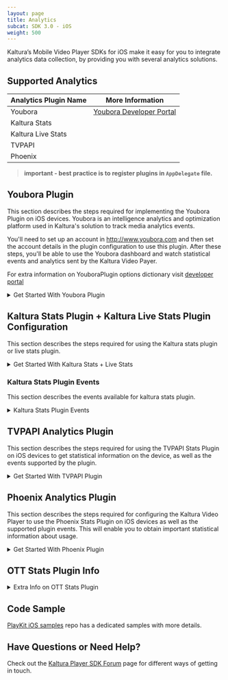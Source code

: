 ```yaml
---
layout: page
title: Analytics
subcat: SDK 3.0 - iOS
weight: 500
---
```


Kaltura’s Mobile Video Player SDKs for iOS make it easy for you to integrate analytics data collection, by providing you with several analytics solutions.

## Supported Analytics  

| Analytics Plugin Name | More Information |
|-----------------------|------------------|
| Youbora               | [Youbora Developer Portal](http://developer.nicepeopleatwork.com) |
| Kaltura Stats         | []()             |
| Kaltura Live Stats    | []()             |
| TVPAPI                | []()             |
| Phoenix               | []()             |

> **important - best practice is to register plugins in `AppDelegate` file.**

</p></details>

## Youbora Plugin  

This section describes the steps required for implementing the Youbora Plugin on iOS devices. Youbora is an intelligence analytics and optimization platform used in Kaltura's solution to track media analytics events. 

You'll need to set up an account in http://www.youbora.com and then set the account details in the plugin configuration to use this plugin. After these steps, you'll be able to use the Youbora dashboard and watch statistical events and analytics sent by the Kaltura Video Payer.

For extra information on YouboraPlugin options dictionary visit [developer portal](http://developer.nicepeopleatwork.com/plugins/general/setting-youbora-options/)

<details><summary>Get Started With Youbora Plugin</summary><p>

To enable the Youbora Stats Plugin on iOS devices for the Kaltura Video Player, add the following line to your Podfile: 

```ruby
pod 'PlayKit/YouboraPlugin'
```

### Register Plugin

>swift

```swift
PlayKitManager.shared.registerPlugin(YouboraPlugin.self)
```

>objc

```objc
[PlayKitManager.sharedInstance registerPlugin: YouboraPlugin.self];
```

### Create a config and load player

>swift

```swift
// config options
let youboraOptions: [String: Any] = [
    "accountCode": "nicetest" // mandatory
    // YouboraPlugin.enableSmartAdsKey: true - use this if you want to enable smart ads
]
// create analytics config with the created params
let youboraConfig = AnalyticsConfig(params: youboraOptions)
// create config dictionary
let config = [YouboraPlugin.pluginName: youboraConfig]
// create plugin config object
let pluginConfig = PluginConfig(config: config)
// load the player with the created plugin config
let player = PlayKitManager.shared.loadPlayer(pluginConfig: pluginConfig)
```

>objc

```objc
// config options
NSDictionary * youboraOptions = @{
                           @"accountCode": @"nicetest" // mandatory
                           // [YouboraPlugin enableSmartAdsKey]: @true - use this if you want to enable smart ads
                           };
// create analytics config with the created params                        
AnalyticsConfig *youboraConfig = [[AnalyticsConfig alloc] initWithParams: youboraOptions];
// create config dictionary
NSMutableDictionary *config = [NSMutableDictionary dictionary];
// set the created config to the plugin name key in the dictionary
config[PhoenixAnalyticsPlugin.pluginName] = youboraConfig;
// create plugin config object
PluginConfig *pluginConfig = [[PluginConfig alloc] initWithConfig:config];
// load the player with the created plugin config
self.player = [PlayKitManager.sharedInstance loadPlayerWithPluginConfig:pluginConfig];
```

>Note: Only then load player with Plugin Config.

</p></details> 

## Kaltura Stats Plugin + Kaltura Live Stats Plugin Configuration 

This section describes the steps required for using the Kaltura stats plugin or live stats plugin. 

<details><summary>Get Started With Kaltura Stats + Live Stats</summary><p>

`KalturaStatsPlugin` will be used in the code sample but the same configuration applies for `KalturaLiveStatsPlugin` just replace the class.

### Register the plugin

>swift

```swift
PlayKitManager.shared.registerPlugin(KalturaStatsPlugin.self)
```

>objc

```objc
[PlayKitManager.sharedInstance registerPlugin:KalturaStatsPlugin.self];
```

### Create a config and load player

>swift

```swift
// config params, defaults values, insert your data instead
let kalturaStatsPluginParams: [String: Any] = [
   "sessionId": "",
   "uiconfId": 0,
   "baseUrl": "",
   "partnerId": 0,
   "timerInterval": 30                                          
]
// create analytics config with the created params
let kalturaStatsConfig = AnalyticsConfig(params: kalturaStatsPluginParams)
// create config dictionary
let config = [KalturaStatsPlugin.pluginName: kalturaStatsConfig]
// create plugin config object
let pluginConfig = PluginConfig(config: config)
// load the player with the created plugin config
let player = PlayKitManager.shared.loadPlayer(pluginConfig: pluginConfig)
```

>objc

```objc
// config params, defaults values, insert your data instead
NSDictionary *kalturaStatsPluginParams = @{
                                           @"sessionId": @"",
                                           @"uiconfId": @0,
                                           @"baseUrl": @"",
                                           @"partnerId": @0,
                                           @"timerInterval": @30
                                           };
// create analytics config with the created params                                               
AnalyticsConfig *kalturaStatsConfig = [[AnalyticsConfig alloc] initWithParams:kalturaStatsPluginParams];
// create config dictionary
NSMutableDictionary *config = [NSMutableDictionary dictionary];
// set the created config to the plugin name key in the dictionary
config[KalturaLiveStatsPlugin.pluginName] = kalturaStatsConfig;
// create plugin config object
PluginConfig *pluginConfig = [[PluginConfig alloc] initWithConfig:config];
// load the player with the created plugin config
self.player = [PlayKitManager.sharedInstance loadPlayerWithPluginConfig:pluginConfig];
```

</p></details>

### Kaltura Stats Plugin Events

This section describes the events available for kaltura stats plugin.

<details><summary>Kaltura Stats Plugin Events</summary><p>

```swift
enum KStatsEventType : Int {
case WIDGET_LOADED = 1
case MEDIA_LOADED = 2
case PLAY = 3
case PLAY_REACHED_25 = 4
case PLAY_REACHED_50 = 5
case PLAY_REACHED_75 = 6
case PLAY_REACHED_100 = 7
case OPEN_EDIT = 8
case OPEN_VIRAL = 9
case OPEN_DOWNLOAD = 10
case OPEN_REPORT = 11
case BUFFER_START = 12
case BUFFER_END = 13
case OPEN_FULL_SCREEN = 14
case CLOSE_FULL_SCREEN = 15
case REPLAY = 16
case SEEK = 17
case OPEN_UPLOAD = 18
case SAVE_PUBLISH = 19
case CLOSE_EDITOR = 20
case PRE_BUMPER_PLAYED = 21
case POST_BUMPER_PLAYED = 22
case BUMPER_CLICKED = 23
case PREROLL_STARTED = 24
case MIDROLL_STARTED = 25
case POSTROLL_STARTED = 26
case OVERLAY_STARTED = 27
case PREROLL_CLICKED = 28
case MIDROLL_CLICKED = 29
case POSTROLL_CLICKED = 30
case OVERLAY_CLICKED = 31
case PREROLL_25 = 32
case PREROLL_50 = 33
case PREROLL_75 = 34
case MIDROLL_25 = 35
case MIDROLL_50 = 36
case MIDROLL_75 = 37
case POSTROLL_25 = 38
case POSTROLL_50 = 39
case POSTROLL_75 = 40
case ERROR = 99
}
```

</p></details>

## TVPAPI Analytics Plugin

This section describes the steps required for using the TVPAPI Stats Plugin on iOS devices to get statistical information on the device, as well as the events supported by the plugin.

<details><summary>Get Started With TVPAPI Plugin</summary><p>

### Enabling the TVPAPI Stats Plugin for the Kaltura Video Player  

To enable the TVPAPI Stats Plugin on iOS devices for the Kaltura Video Player, add the following line to your Podfile: 

```ruby
pod 'PlayKit/PhoenixPlugin'
```

### Register the TVPAPI Stats Plugin  

Register the TVPAPI Stats Plugin in your application as follows:

>swift

```swift
PlayKitManager.shared.registerPlugin(TVPAPIAnalyticsPlugin.self)
```

>objc

```objc
[PlayKitManager.sharedInstance registerPlugin:TVPAPIAnalyticsPlugin.self];
```

### Create a config and load player

>swift

```swift
// config params, defaults values, insert your data instead
let tvpapiPluginParams: [String: Any] = [
    "fileId": "",
    "baseUrl": "",
    "timerInterval": 30,
    "initObj": [
        "Token": "",
        "SiteGuid": "",
        "ApiUser": "",
        "DomainID": "",
        "UDID": "",
        "ApiPass": "",
        "Locale": [
            "LocaleUserState": "",
            "LocaleCountry": "",
            "LocaleDevice": "",
            "LocaleLanguage": ""
        ],
        "Platform": ""
    ]
]
// create analytics config with the created params
let tvpapiPluginConfig = AnalyticsConfig(params: tvpapiPluginParams)
// create config dictionary
let config = [TVPAPIAnalyticsPlugin.pluginName: tvpapiPluginConfig]
// create plugin config object
let pluginConfig = PluginConfig(config: config)
// load the player with the created plugin config
let player = PlayKitManager.shared.loadPlayer(pluginConfig: pluginConfig)
```

>objc

```objc
// config params, defaults values, insert your data instead
NSDictionary *tvpapiPluginParams = @{
                                     @"fileId": @"",
                                     @"baseUrl": @"",
                                     @"timerInterval": @30,
                                     @"initObj": @{
                                                  @"Token": @"",
                                                  @"SiteGuid": @"",
                                                  @"ApiUser": @"",
                                                  @"DomainID": @"",
                                                  @"UDID": @"",
                                                  @"ApiPass": @"",
                                                  @"Locale": @{
                                                              @"LocaleUserState": @"",
                                                              @"LocaleCountry": @"",
                                                              @"LocaleDevice": @"",
                                                              @"LocaleLanguage": @""
                                                              },
                                                 @"Platform": @""
                                                 }
                                     };
// create analytics config with the created params                                               
AnalyticsConfig *tvpapiPluginConfig = [[AnalyticsConfig alloc] initWithParams:tvpapiPluginParams];
// create config dictionary
NSMutableDictionary *config = [NSMutableDictionary dictionary];
// set the created config to the plugin name key in the dictionary
config[TVPAPIAnalyticsPlugin.pluginName] = tvpapiPluginConfig;
// create plugin config object
PluginConfig *pluginConfig = [[PluginConfig alloc] initWithConfig:config];
// load the player with the created plugin config
self.player = [PlayKitManager.sharedInstance loadPlayerWithPluginConfig:pluginConfig];
```

</p></details>

## Phoenix Analytics Plugin  

This section describes the steps required for configuring the Kaltura Video Player to use the Phoenix Stats Plugin on iOS devices as well as the supported plugin events. This will enable you to obtain important statistical information about usage.

<details><summary>Get Started With Phoenix Plugin</summary><p>

To enable the phoenix analytics plugin on iOS devices for the Kaltura Video Player, add the following line to your Podfile: 

```ruby
pod 'PlayKit/PhoenixPlugin'
```

### Register the Phoenix Stats Plugin  

Register the phoenix analytics plugin in your application as follows:

>swift

```swift
PlayKitManager.shared.registerPlugin(PhoenixAnalyticsPlugin.self)
```

>objc

```objc
[PlayKitManager.sharedInstance registerPlugin:PhoenixAnalyticsPlugin.self];
```

### Create a config and load player

>swift

```swift
// config params, defaults values, insert your data instead
let phoenixPluginParams = [
    "fileId": "",
    "baseUrl": "",
    "ks": "",
    "partnerId": 0,
    "timerInterval": 30
]
// create analytics config with the created params
let phoenixPluginConfig = AnalyticsConfig(params: phoenixPluginParams)
// create config dictionary
let config = [PhoenixAnalyticsPlugin.pluginName: phoenixPluginConfig]
// create plugin config object
let pluginConfig = PluginConfig(config: config)
// load the player with the created plugin config
let player = PlayKitManager.shared.loadPlayer(pluginConfig: pluginConfig)
```

>objc

```objc
// config params, defaults values, insert your data instead
NSDictionary *phoenixPluginParams = @{
                                      @"fileId": @"",
                                      @"baseUrl": @"",
                                      @"ks": @"",
                                      @"partnerId": @0,
                                      @"timerInterval": @30
                                      };
// create analytics config with the created params                                               
AnalyticsConfig *phoenixPluginConfig = [[AnalyticsConfig alloc] initWithParams:phoenixPluginParams];
// create config dictionary
NSMutableDictionary *config = [NSMutableDictionary dictionary];
// set the created config to the plugin name key in the dictionary
config[PhoenixAnalyticsPlugin.pluginName] = phoenixPluginConfig;
// create plugin config object
PluginConfig *pluginConfig = [[PluginConfig alloc] initWithConfig:config];
// load the player with the created plugin config
self.player = [PlayKitManager.sharedInstance loadPlayerWithPluginConfig:pluginConfig];
```

</p></details>

## OTT Stats Plugin Info

<details><summary>Extra Info on OTT Stats Plugin</summary><p>

## OTT Stats Plugin Supported Events  

The OTT Stats Plugins (Phoenix, TVPAPI) supports the following events:

```swift
enum OTTAnalyticsEventType: String {
    case hit
    case play
    case stop
    case pause
    case firstPlay
    case swoosh
    case load
    case finish
    case bitrateChange
    case error
}
```

## Concurrency Handler  

To receive concurrency events from the OTT Stats Plugin, you'll need to add a listener to the following event:

```swift
self.playerController.addObserver(self, events: [OttEvent.concurrency]) { event in
    // handle concurrency event
}                   
```

```objc
[self.player addObserver:self events:@[OttEvent.concurrency] block:^(PKEvent * _Nonnull event) {
    // handle concurrency event
}];
``` 

</p></details>

## Code Sample

[PlayKit iOS samples](https://github.com/kaltura/playkit-ios-samples) repo has a dedicated samples with more details.

## Have Questions or Need Help?

Check out the [Kaltura Player SDK Forum](https://forum.kaltura.org/c/playkit) page for different ways of getting in touch.
